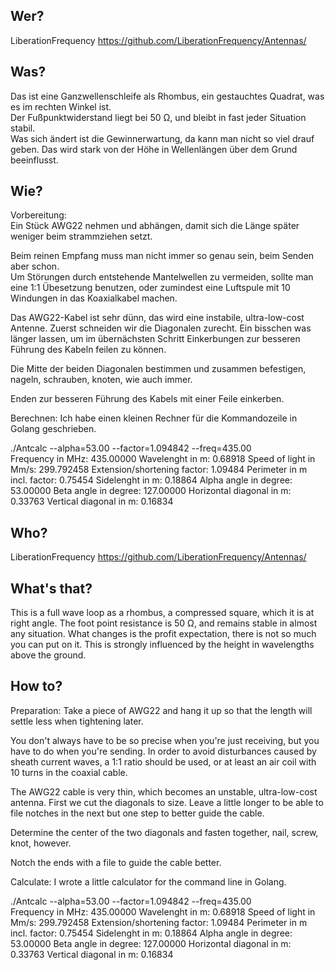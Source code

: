

Wer?  
-----------------------------------
LiberationFrequency
https://github.com/LiberationFrequency/Antennas/


Was?  
-----------------------------------
Das ist eine Ganzwellenschleife als Rhombus, ein gestauchtes Quadrat, was es im rechten Winkel ist.  
Der Fußpunktwiderstand liegt bei 50 Ω, und bleibt in fast jeder Situation stabil.  
Was sich ändert ist die Gewinnerwartung, da kann man nicht so viel drauf geben. Das wird stark von der Höhe in Wellenlängen über dem Grund beeinflusst.  


Wie?  
-----------------------------------

Vorbereitung:  
Ein Stück AWG22 nehmen und abhängen, damit sich die Länge später weniger beim strammziehen setzt.  
  
Beim reinen Empfang muss man nicht immer so genau sein, beim Senden aber schon.  
Um Störungen durch entstehende Mantelwellen zu vermeiden, sollte man eine 1:1 Übesetzung benutzen, oder zumindest eine Luftspule mit 10 Windungen in das Koaxialkabel machen. 

Das AWG22-Kabel ist sehr dünn, das wird eine instabile, ultra-low-cost Antenne.
Zuerst schneiden wir die Diagonalen zurecht. Ein bisschen was länger lassen, um im übernächsten Schritt Einkerbungen zur besseren Führung des Kabeln feilen zu können.  
  
Die Mitte der beiden Diagonalen bestimmen und zusammen befestigen, nageln, schrauben, knoten, wie auch immer.  

Enden zur besseren Führung des Kabels mit einer Feile einkerben.  
  
Berechnen:
Ich habe einen kleinen Rechner für die Kommandozeile in Golang geschrieben.  
  
./Antcalc --alpha=53.00 --factor=1.094842 --freq=435.00  
Frequency in MHz:              435.00000
Wavelenght in m:               0.68918
Speed of light in Mm/s:        299.792458
Extension/shortening factor:   1.09484
Perimeter in m incl. factor:   0.75454
Sidelenght in m:               0.18864
Alpha angle in degree:         53.00000
Beta angle in degree:          127.00000
Horizontal diagonal in m:      0.33763
Vertical diagonal in m:        0.16834  


Who?  
-----------------------------------
LiberationFrequency
https://github.com/LiberationFrequency/Antennas/


What's that?
-----------------------------------
This is a full wave loop as a rhombus, a compressed square, which it is at right angle.
The foot point resistance is 50 Ω, and remains stable in almost any situation.
What changes is the profit expectation, there is not so much you can put on it. This is strongly influenced by the height in wavelengths above the ground.


How to?
-----------------------------------
Preparation:
Take a piece of AWG22 and hang it up so that the length will settle less when tightening later.

You don't always have to be so precise when you're just receiving, but you have to do when you're sending.
In order to avoid disturbances caused by sheath current waves, a 1:1 ratio should be used, or at least an air coil with 10 turns in the coaxial cable.

The AWG22 cable is very thin, which becomes an unstable, ultra-low-cost antenna.
First we cut the diagonals to size. Leave a little longer to be able to file notches in the next but one step to better guide the cable.

Determine the center of the two diagonals and fasten together, nail, screw, knot, however.

Notch the ends with a file to guide the cable better.  
  
Calculate:
I wrote a little calculator for the command line in Golang.  
  
./Antcalc --alpha=53.00 --factor=1.094842 --freq=435.00  
Frequency in MHz:              435.00000
Wavelenght in m:               0.68918
Speed of light in Mm/s:        299.792458
Extension/shortening factor:   1.09484
Perimeter in m incl. factor:   0.75454
Sidelenght in m:               0.18864
Alpha angle in degree:         53.00000
Beta angle in degree:          127.00000
Horizontal diagonal in m:      0.33763
Vertical diagonal in m:        0.16834
